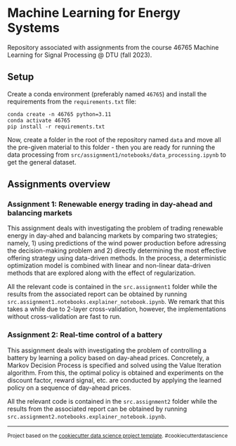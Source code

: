 Machine Learning for Energy Systems
==============================

Repository associated with assignments from the course 46765 Machine Learning for Signal Processing @ DTU (fall 2023).

## Setup
Create a conda environment (preferably named `46765`) and install the requirements from the `requirements.txt` file:
```
conda create -n 46765 python=3.11
conda activate 46765
pip install -r requirements.txt
```

Now, create a folder in the root of the repository named `data` and move all the pre-given material to this folder - then you are ready for running the data processing from `src/assignment1/notebooks/data_processing.ipynb` to get the general dataset.

Assignments overview
------------
### __Assignment 1:__ Renewable energy trading in day-ahead and balancing markets

This assignment deals with investigating the problem of trading renewable energy in day-ahed and balancing markets by comparing two strategies; namely, 1) using predictions of the wind power production before adressing the decision-making problem and 2) directly determining the most effective offering strategy using data-driven methods. In the process, a deterministic optimization model is combined with linear and non-linear data-driven methods that are explored along with the effect of regularization.

All the relevant code is contained in the `src.assignment1` folder while the results from the associated report can be obtained by running `src.assignment1.notebooks.explainer_notebook.ipynb`. We remark that this takes a while due to 2-layer cross-validation, however, the implementations without cross-validation are fast to run.

### __Assignment 2:__ Real-time control of a battery

This assignment deals with investigating the problem of controlling a battery by learning a policy based on day-ahead prices. Concretely, a Markov Decision Process is specified and solved using the Value Iteration algorithm. From this, the optimal policy is obtained and experiments on the discount factor, reward signal, etc. are conducted by applying the learned policy on a sequence of day-ahead prices.

All the relevant code is contained in the `src.assignment2` folder while the results from the associated report can be obtained by running `src.assignment2.notebooks.explainer_notebook.ipynb`.

--------

<p><small>Project based on the <a target="_blank" href="https://drivendata.github.io/cookiecutter-data-science/">cookiecutter data science project template</a>. #cookiecutterdatascience</small></p>
